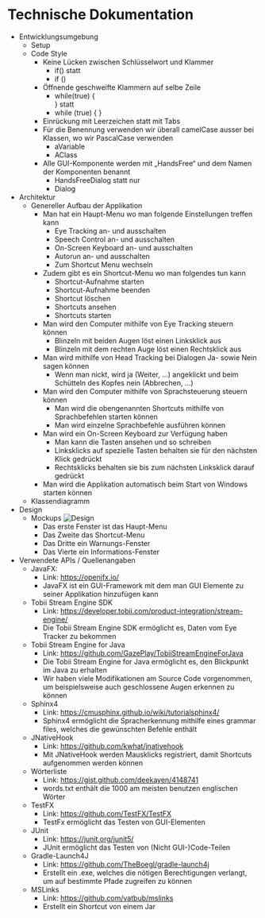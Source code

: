 # Technische Dokumentation
* Entwicklungsumgebung
    * Setup
    * Code Style
        * Keine Lücken zwischen Schlüsselwort und Klammer
            * if() statt 
            * if ()
        * Öffnende geschweifte Klammern auf selbe Zeile
            * while(true) {  
              } statt
            * while (true) 
              {
              }
        * Einrückung mit Leerzeichen statt mit Tabs
        * Für die Benennung verwenden wir überall camelCase ausser bei Klassen, wo wir PascalCase verwenden
            * aVariable
            * AClass
        * Alle GUI-Komponente werden mit „HandsFree“ und dem Namen der Komponenten benannt
            * HandsFreeDialog statt nur
            * Dialog
* Architektur
    * Genereller Aufbau der Applikation
        * Man hat ein Haupt-Menu wo man folgende Einstellungen treffen kann
            * Eye Tracking an- und ausschalten
            * Speech Control an- und ausschalten
            * On-Screen Keyboard an- und ausschalten
            * Autorun an- und ausschalten
            * Zum Shortcut Menu wechseln
        * Zudem gibt es ein Shortcut-Menu wo man folgendes tun kann
            * Shortcut-Aufnahme starten
            * Shortcut-Aufnahme beenden
            * Shortcut löschen
            * Shortcuts ansehen
            * Shortcuts starten
        * Man wird den Computer mithilfe von Eye Tracking steuern können
            * Blinzeln mit beiden Augen löst einen Linksklick aus
            * Blinzeln mit dem rechten Auge löst einen Rechtsklick aus
        * Man wird mithilfe von Head Tracking bei Dialogen Ja- sowie Nein sagen können
            * Wenn man nickt, wird ja (Weiter, …) angeklickt und beim Schütteln des Kopfes nein (Abbrechen, …)
        * Man wird den Computer mithilfe von Sprachsteuerung steuern können
            * Man wird die obengenannten Shortcuts mithilfe von Sprachbefehlen starten können
            * Man wird einzelne Sprachbefehle ausführen können
        * Man wird ein On-Screen Keyboard zur Verfügung haben
            * Man kann die Tasten ansehen und so schreiben
            * Linksklicks auf spezielle Tasten behalten sie für den nächsten Klick gedrückt
            * Rechtsklicks behalten sie bis zum nächsten Linksklick darauf gedrückt
        * Man wird die Applikation automatisch beim Start von Windows starten können
    * Klassendiagramm
* Design
    * Mockups
        ![Design](../design/design.png)
        * Das erste Fenster ist das Haupt-Menu
        * Das Zweite das Shortcut-Menu
        * Das Dritte ein Warnungs-Fenster
        * Das Vierte ein Informations-Fenster
* Verwendete APIs / Quellenangaben
    * JavaFX:
        * Link: <https://openjfx.io/>
        * JavaFX ist ein GUI-Framework mit dem man GUI Elemente zu seiner Applikation hinzufügen kann
    * Tobii Stream Engine SDK
        * Link: <https://developer.tobii.com/product-integration/stream-engine/>
        * Die Tobii Stream Engine SDK ermöglicht es, Daten vom Eye Tracker zu bekommen
    * Tobii Stream Engine for Java
        * Link: <https://github.com/GazePlay/TobiiStreamEngineForJava>
        * Die Tobii Stream Engine for Java ermöglicht es, den Blickpunkt im Java zu erhalten
        * Wir haben viele Modifikationen am Source Code vorgenommen, um beispielsweise auch geschlossene Augen erkennen zu können
    * Sphinx4
        * Link: <https://cmusphinx.github.io/wiki/tutorialsphinx4/>
        * Sphinx4 ermöglicht die Spracherkennung mithilfe eines grammar files, welches die gewünschten Befehle enthält
    * JNativeHook
        * Link: <https://github.com/kwhat/jnativehook>
        * Mit JNativeHook werden Mausklicks registriert, damit Shortcuts aufgenommen werden können
    * Wörterliste
        * Link: <https://gist.github.com/deekayen/4148741>
        * words.txt enthält die 1000 am meisten benutzen englischen Wörter 
    * TestFX
        * Link: <https://github.com/TestFX/TestFX>
        * TestFx ermöglicht das Testen von GUI-Elementen
    * JUnit
        * Link: <https://junit.org/junit5/>
        * JUnit ermöglicht das Testen von (Nicht GUI-)Code-Teilen
    * Gradle-Launch4J
        * Link: <https://github.com/TheBoegl/gradle-launch4j>
        * Erstellt ein .exe, welches die nötigen Berechtigungen verlangt, um auf bestimmte Pfade zugreifen zu können
    * MSLinks
        * Link: <https://github.com/vatbub/mslinks>
        * Erstellt ein Shortcut von einem Jar